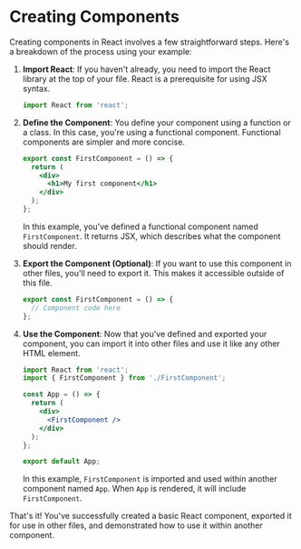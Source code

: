 # Creating Components
Creating components in React involves a few straightforward steps. Here's a breakdown of the process using your example:

1. **Import React**: If you haven't already, you need to import the React library at the top of your file. React is a prerequisite for using JSX syntax.

   ```jsx
   import React from 'react';
   ```

2. **Define the Component**: You define your component using a function or a class. In this case, you're using a functional component. Functional components are simpler and more concise.

   ```jsx
   export const FirstComponent = () => {
     return (
       <div>
         <h1>My first component</h1>
       </div>
     );
   };
   ```

   In this example, you've defined a functional component named `FirstComponent`. It returns JSX, which describes what the component should render.

3. **Export the Component (Optional)**: If you want to use this component in other files, you'll need to export it. This makes it accessible outside of this file.

   ```jsx
   export const FirstComponent = () => {
     // Component code here
   };
   ```

4. **Use the Component**: Now that you've defined and exported your component, you can import it into other files and use it like any other HTML element.

   ```jsx
   import React from 'react';
   import { FirstComponent } from './FirstComponent';

   const App = () => {
     return (
       <div>
         <FirstComponent />
       </div>
     );
   };

   export default App;
   ```

   In this example, `FirstComponent` is imported and used within another component named `App`. When `App` is rendered, it will include `FirstComponent`.

That's it! You've successfully created a basic React component, exported it for use in other files, and demonstrated how to use it within another component.